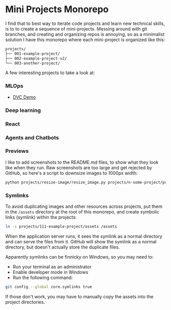 # Mini Projects Monorepo

I find that to best way to iterate code projects and learn new technical skills, is to to create a sequence of mini-projects. Messing around with git branches, and creating and organizing repos is annoying, so as a minimalist solution I have this monorepo where each mini-project is organized like this:
```bash
projects/
├── 001-example-project/
├── 002-example-project-v2/
└── 003-another-project/
```

A few interesting projects to take a look at:

### MLOps

- [DVC Demo](projects/176-dvc-demo)

### Deep learning

### React

### Agents and Chatbots


### Previews

I like to add screenshots to the README.md files, to show what they look like when they run. Raw screenshots are too large and get rejected by GitHub, so here's a script to downsize images to 1000px width:

```bash
python projects/resize-image/resize_image.py projects/n-some-project/preview.png
```

### Symlinks

To avoid duplicating images and other resources across projects, put them in the `/assets` directory at the root of this monorepo, and create symbolic links (symlink) within the projects:

```bash
ln -s projects/111-example-project/assets /assets
```

When the application server runs, it sees the symlink as a normal directory and can serve the files from it. GitHub will show the symlink as a normal directory, but doesn't actually store the duplicate files.

Apparently symlinks can be finnicky on Windows, so you may need to:
- Run your terminal as an administrator
- Enable developer mode in Windows
- Run the following command:
```bash
git config --global core.symlinks true
```
If those don't work, you may have to manually copy the assets into the project directories.